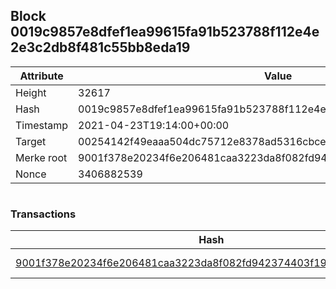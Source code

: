 ## Block 0019c9857e8dfef1ea99615fa91b523788f112e4e2e3c2db8f481c55bb8eda19

Attribute | Value
--- | ---
Height | 32617
Hash | 0019c9857e8dfef1ea99615fa91b523788f112e4e2e3c2db8f481c55bb8eda19
Timestamp | 2021-04-23T19:14:00+00:00
Target | 00254142f49eaaa504dc75712e8378ad5316cbcead634704b3734b6271167cc4
Merke root | 9001f378e20234f6e206481caa3223da8f082fd942374403f195844ed6f15775
Nonce | 3406882539

```

```

### Transactions

Hash | Amount
--- | ---
[9001f378e20234f6e206481caa3223da8f082fd942374403f195844ed6f15775](9001f378e20234f6e206481caa3223da8f082fd942374403f195844ed6f15775.md) | 10.00000000 SKEPTI 
